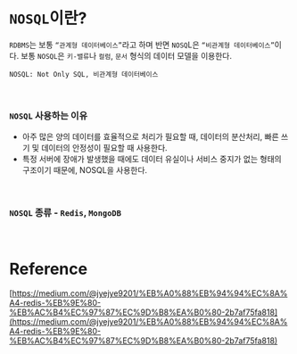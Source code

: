 # `NOSQL`이란?

`RDBMS`는 보통 `“관계형 데이터베이스”`라고 하며 반면 `NOSQ`L은 `“비관계형 데이터베이스”`이다. 
보통 `NOSQL`은 `키-밸류`나 `컬럼`, `문서` 형식의 데이터 모델을 이용한다.

```
NOSQL: Not Only SQL, 비관계형 데이터베이스
```

<br>

### `NOSQL` 사용하는 이유

- 아주 많은 양의 데이터를 효율적으로 처리가 필요할 때, 데이터의 분산처리, 빠른 쓰기 및 데이터의 안정성이 필요할 때 사용한다. 
- 특정 서버에 장애가 발생했을 때에도 데이터 유실이나 서비스 중지가 없는 형태의 구조이기 때문에, NOSQL을 사용한다.

<br>

### `NOSQL` 종류 - `Redis`, `MongoDB`




<br>

# Reference

[https://medium.com/@jyejye9201/%EB%A0%88%EB%94%94%EC%8A%A4-redis-%EB%9E%80-%EB%AC%B4%EC%97%87%EC%9D%B8%EA%B0%80-2b7af75fa818](https://medium.com/@jyejye9201/%EB%A0%88%EB%94%94%EC%8A%A4-redis-%EB%9E%80-%EB%AC%B4%EC%97%87%EC%9D%B8%EA%B0%80-2b7af75fa818)